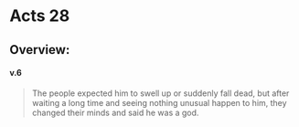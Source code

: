 # Acts 28

## Overview:


#### v.6
>The people expected him to swell up or suddenly fall dead, but after waiting a long time and seeing nothing unusual happen to him, they changed their minds and said he was a god.

